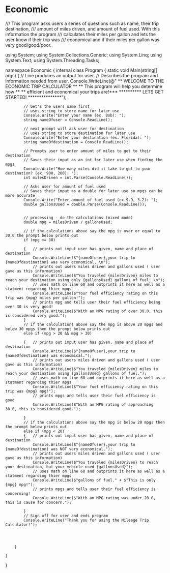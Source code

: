 # Economic
/// This program asks users a series of questions such as name, their trip destination,
/// amount of miles driven, and amount of fuel used. With this information the program
/// calculates their miles per gallon and lets the user know if their trip was 
/// economical and if their miles per gallon was very good/good/poor.



using System;
using System.Collections.Generic;
using System.Linq;
using System.Text;
using System.Threading.Tasks;


namespace Economic
{
    internal class Program
    {
        static void Main(string[] args)
        {
            // Line produces an output for user.
            // Describes the program and information needed from user.
            Console.WriteLine(@"
            ** WELCOME TO THE ECONOMIC TRIP CALCULATOR **
            ** This program will help you determine how **
            ** efficient and economical your trips are!***
            ********** LETS GET STARTED! ***************");

            // Get's the users name first
            // uses string to store name for later use
            Console.Write("Enter your name (ex. Bob): ");
            string nameOfuser = Console.ReadLine();

            // next prompt will ask user for destination
            // uses string to store destination for later use
            Console.Write("Enter your destination (ex. Florida): ");
            string nameOfdestination = Console.ReadLine();

            // Prompts user to enter amount of miles to get to their destination
            // Saves their imput as an int for later use when finding the mpgs
            Console.Write("How many miles did it take to get to your destination? (ex. 900, 200): ");
            int milesDriven = int.Parse(Console.ReadLine());

            // Asks user for amount of fuel used
            // Saves their imput as a double for later use so mpgs can be more accurate
            Console.Write("Enter amount of fuel used (ex.9.9, 3.2): ");
            double gallonsUsed = double.Parse(Console.ReadLine());


            // processing - do the calculations (mixed mode)
            double mpg = milesDriven / gallonsUsed;

            // if the calculations above say the mpg is over or equal to 30.0 the prompt below prints out
            if (mpg >= 30)

            {   // prints out imput user has given, name and place of destination
                Console.WriteLine($"{nameOfuser},your trip to {nameOfdestination} was very economical. \n");
                // prints out users miles driven and gallons used ( user gave us this information)
                Console.WriteLine($"You traveled {milesDriven} miles to reach your destination using only {gallonsUsed} gallons of fuel! \n");
                // uses math on line 60 and outprints it here as well as a statment regarding thier mpgs
                Console.WriteLine($"Your fuel efficiency rating on this trip was {mpg} miles per gallon!");
                // prints mpg and tells user their fuel efficiency being over 30 is very good!
                Console.WriteLine($"With an MPG rating of over 30.0, this is considered very good.");
            }
            // if the calculations above say the mpg is above 20 mpgs and below 30 mpgs then the prompt below prints out
            else if (mpg > 20 && mpg > 30)

            {   // prints out imput user has given, name and place of destination
                Console.WriteLine($"{nameOfuser},your trip to {nameOfdestination} was economical.");
                // prints out users miles driven and gallons used ( user gave us this information)
                Console.WriteLine($"You traveled {milesDriven} miles to reach your destination using {gallonsUsed} gallons of fuel.");
                // uses math on line 60 and outprints it here as well as a statment regarding thier mpgs
                Console.WriteLine($"Your fuel efficiency rating on this trip was {mpg} mpg!");
                // prints mpgs and tells user their fuel efficiency is good
                Console.WriteLine($"With an MPG rating of approaching 30.0, this is considered good.");

            }
            // if the calculations above say the mpg is below 20 mpgs then the prompt below prints out.
            else if (mpg < 20)
            {   // prints out imput user has given, name and place of destination
                Console.WriteLine($"{nameOfuser},your trip to {nameOfdestination} was NOT very economical.");
                // prints out users miles driven and gallons used ( user gave us this information)
                Console.WriteLine($"You traveled {milesDriven} to reach your destination, but your vehicle used {gallonsUsed}");
                // uses math on line 60 and outprints it here as well as a statment regarding thier mpgs
                Console.WriteLine($"gallons of fuel." + $"This is only {mpg} mpg!");
                // prints mpgs and tells user their fuel efficiency is concerning!
                Console.WriteLine($"With an MPG rating was under 20.0, this is cause for concern.");

            }
            // Sign off for user and ends program
            Console.WriteLine("Thank you for using the Mileage Trip Calculator!");




        }

    }
}
